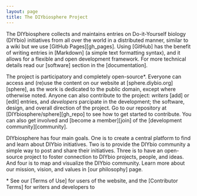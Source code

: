 ```yaml
---
layout: page
title: The DIYbiosphere Project
---
```



The DIYbiosphere collects and maintains entries on Do-it-Yourself biology (DIYbio) initiatives from all over the world in a distributed manner, similar to a wiki but we use [GitHub Pages][gh_pages]. Using [GitHub] has the benefit of writing entries in [Markdown] (a simple text formatting syntax), and it allows for a flexible and open development framework. For more technical details read our [software] section in the [documentation].

The project is participatory and completely open-source\*. Everyone can access and (re)use the content on our website at [sphere.diybio.org][sphere], as the work is dedicated to the public domain, except where otherwise noted. Anyone can also contribute to the project: _writers_ [add] or [edit] entries, and _developers_ parcipate in the development; the software, design, and overall direction of the project. Go to our repository at [DIYbiosphere/sphere][gh_repo] to see how to get started to contribute. You can also get involved and [become a member][join] of the [development community][community].

DIYbiosphere has four main goals. One is to create a central platform to find and learn about DIYbio initiatives. Two is to provide the DIYbio community a simple way to post and share their initiatives. Three is to have an open-source project to foster connection to DIYbio projects, people, and ideas. And four is to map and visualize the DIYbio community. Learn more about our mission, vision, and values in [our philosophy] page.

\* See our [Terms of Use] for users of the website, and the [Contributor Terms] for writers and developers to
